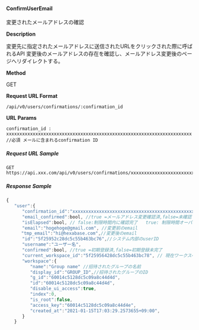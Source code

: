 
#### ConfirmUserEmail

変更されたメールアドレスの確認

**Description**

変更先に指定されたメールアドレスに送信されたURLをクリックされた際に呼ばれるAPI
変更後のメールアドレスの存在を確認し、メールアドレス変更後のページへリダイレクトする。

**Method**

GET

**Request URL Format**

```text
/api/v0/users/confirmations/:confirmation_id
```

**URL Params**

```text
confirmation_id : xxxxxxxxxxxxxxxxxxxxxxxxxxxxxxxxxxxxxxxxxxxxxxxxxxxxxxxxxxxxxxxxxxxxxx //必須 メールに含まれるconfirmation ID
```

##### Request URL Sample

```text
GET https://api.xxx.com/api/v0/users/confirmations/xxxxxxxxxxxxxxxxxxxxxxxxxxxxxxxxxxxxxxxxxxxxxxxxxxxxxxxxxxxxxxxxxxxxxx
```

##### Response Sample

```javascript
{
   "user":{
      "confirmation_id":"xxxxxxxxxxxxxxxxxxxxxxxxxxxxxxxxxxxxxxxxxxxxxxxxxxxxxxxxxxxxxxxxxxxxx",//上記の確認ID
      "email_confirmed":bool, //true =メールアドレス変更確認済,false=未確認
      "isElapsed":bool, // false:制限時間内に確認完了   true: 制限時間オーバーによるエラー
      "email":"hogehoge@gmail.com", //変更前のemail
    　"tmp_email":"hi@hexabase.com",//変更後のemail
      "id":"5f25952c28dc5c55b463bc76",//システム内部のuserID
      "username":"ユーザー名",
      "confirmed":bool, //true =初期登録済,false=初期登録未完了
      "current_workspace_id":"5f25956428dc5c55b463bc78", // 現在ワークスペースID
      "workspace":{
         "name":"Group name" //招待されたグループの名前
         "display_id":"GROUP_ID",//招待されたグループのID
         "g_id":"60014c5128dc5c09a8c44d4d",
         "id":"60014c5128dc5c09a8c44d4d",
         "disable_ui_access":true,
         "index":0,
         "is_root":false,
         "access_key":"60014c5128dc5c09a8c44d4e",
         "created_at":"2021-01-15T17:03:29.2573655+09:00",
      }
   }
```

